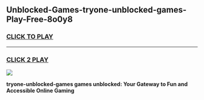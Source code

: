 
## Unblocked-Games-tryone-unblocked-games-Play-Free-8o0y8
<h3>
<a href="https://premium76.site?title=tryone-unblocked-games&ref=24M">CLICK TO PLAY</a></h3>
<hr>

<h3>
<a href="https://premium76.site?title=tryone-unblocked-games&ref=24M">CLICK 2 PLAY</a>
  
</h3>

<a href="https://premium76.site?title=tryone-unblocked-games&ref=24M"><img src="https://clearcache.store/games.png"></a>


**tryone-unblocked-games games unblocked: Your Gateway to Fun and Accessible Online Gaming**
